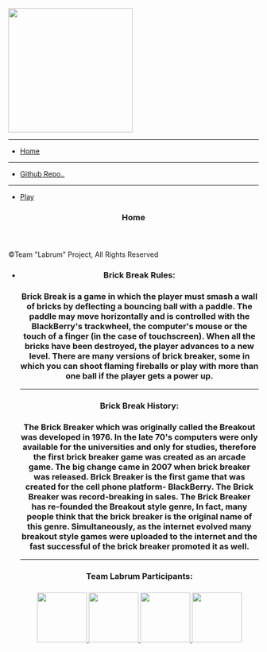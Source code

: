 <!DOCTYPE html>
<html>
<head>
    <meta charset="utf-8" />
    <title>Gamedev Canvas Workshop</title>
    <link rel="stylesheet" type="text/css" href="css/style.css">
</head>
<body>
<div class = "wrapper">
    <aside class="sidebar">
        <div class="logo">
            <img width="250" src="img/nakovLogoSite.png">
        </div>
        <hr>
        <nav>
            <ul>
                <a href="index.html" class="single-menu-element-link">
                    <li class="single-menu-element">Home</li>
                </a>
            </ul>
            <hr>
            <ul>
                <a href="https://github.com/PTBGNR/Brick-Break-Game-JavaScript" class="single-menu-element-link">
                    <li class="single-menu-element">Github Repo..</li>
                </a>
            </ul>
            <hr>
            <ul>
                <a href="game.html" class="single-menu-element-link">
                    <li class="single-menu-element">Play</li>
                </a>
            </ul>
        </nav>
    </aside>
    <main>
        <header class="blog-title">
            <h3>Home</h3>
        </header>
        <footer>
            <p class="footer-text">
                &copy;Team "Labrum" Project, All Rights Reserved
            </p>
        </footer>
        <ul class="articles">
            <li class="single-post">
                <center>
                    <article>
                        <h3 class="title">Brick Break Rules:</h3>
                        <p class="content">
                            <b><h3>
                                Brick Break is a game  in which the player must smash a wall of bricks by deflecting a bouncing ball with a paddle.
                                The paddle may move horizontally and is controlled with the BlackBerry's trackwheel, the computer's mouse or the touch of a finger
                                (in the case of touchscreen). When all the bricks have been destroyed, the player advances to a new level.
                                There are many versions of brick breaker, some in which you can shoot flaming fireballs or play with more than one ball if the player gets a power up.
                            </h3>
                            </b>
                        </p>
                        <hr>
                        <h3 class="title">Brick Break History:</h3>
                        <p class="content">
                            <b><h3>
                                The Brick Breaker which was originally called the Breakout was developed in 1976.
                                In the late 70's computers were only available for the universities and only for studies, therefore the first brick breaker game was created as an arcade game.
                                The big change came in 2007 when brick breaker was released. Brick Breaker is the first game that was created for the cell phone platform- BlackBerry. The Brick Breaker was record-breaking in sales.
                                The Brick Breaker has re-founded the Breakout style genre, In fact, many people think that the brick breaker is the original name of this genre. Simultaneously, as the internet evolved many breakout style games were uploaded to the internet and the fast successful of the brick breaker promoted it as well.
                            </h3>
                            </b>
                        </p>
                        <hr>
                        <h3 class="title">Team Labrum Participants:</h3>
                        <p class="content">
                            <b><h3>
                                <a href="https://www.facebook.com/Ilian.Stefanov23">
                                    <img width="100" src="img/IlianAvatar.jpg">
                                </a>
                                <a href="https://www.facebook.com/svilen.yanovski?fref=ts">
                                    <img width="100" src="img/svilenAvatar.jpg">
                                </a>
                                <a href="https://www.facebook.com/hristoskipernov.kremenapetrova?fref=ts">
                                    <img width="100" src="img/HristoAvatar.jpg">
                                </a>
                                <a href="https://www.facebook.com/rumen.panchev.7">
                                    <img width="100" src="img/RumenAvatar.jpg">
                                </a>
                            </h3>
                            </b>
                        </p>
                    </article>
                </center>
            </li>
        </ul>
    </main>
</div>
</body>
</html>
